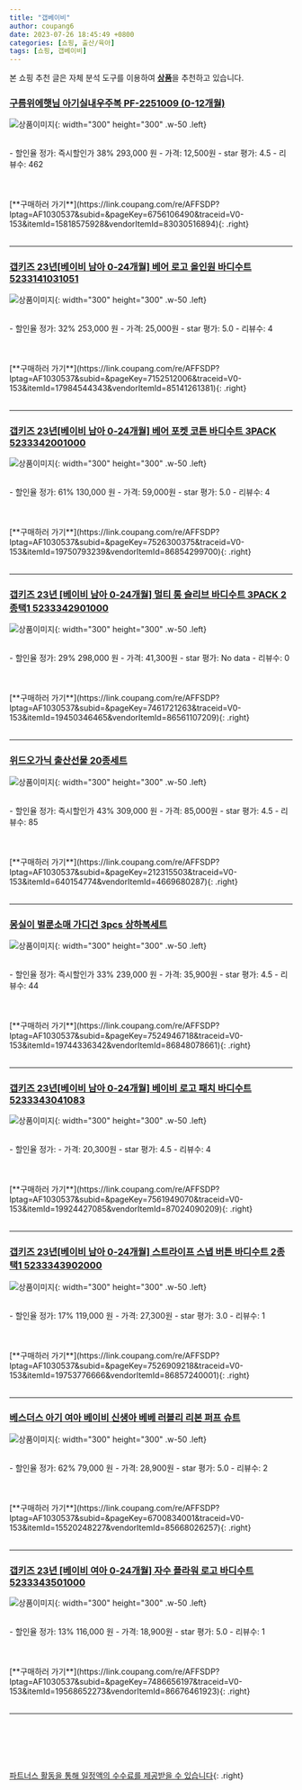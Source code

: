 ```yaml
---
title: "갭베이비"
author: coupang6
date: 2023-07-26 18:45:49 +0800
categories: [쇼핑, 출산/육아]
tags: [쇼핑, 갭베이비]
---
```


본 쇼핑 추천 글은 자체 분석 도구를 이용하여 [**상품**](https://link.coupang.com/a/bao1ui)을 추천하고 있습니다.

### [구름위에햇님 아기실내우주복 PF-2251009 (0-12개월)](https://link.coupang.com/re/AFFSDP?lptag=AF1030537&subid=&pageKey=6756106490&traceid=V0-153&itemId=15818575928&vendorItemId=83030516894)

![상품이미지](https://thumbnail6.coupangcdn.com/thumbnails/remote/230x230ex/image/vendor_inventory/dc91/434e173cf098fbac3d621266dfd2d4e2a1b920eef963a827e4020b5ee33a.jpg){: width="300" height="300" .w-50 .left}


<br>
- 할인율 정가: 즉시할인가 38%  293,000   원
- 가격: 12,500원
- star 평가: 4.5
- 리뷰수: 462
<br>
<br>
<br>
<br>
[**구매하러 가기**](https://link.coupang.com/re/AFFSDP?lptag=AF1030537&subid=&pageKey=6756106490&traceid=V0-153&itemId=15818575928&vendorItemId=83030516894){: .right}
<br>
<br>

---

### [갭키즈 23년[베이비 남아 0-24개월] 베어 로고 올인원 바디수트 5233141031051](https://link.coupang.com/re/AFFSDP?lptag=AF1030537&subid=&pageKey=7152512006&traceid=V0-153&itemId=17984544343&vendorItemId=85141261381)

![상품이미지](https://thumbnail9.coupangcdn.com/thumbnails/remote/230x230ex/image/vendor_inventory/8098/2b8964cecc197730ebe7e7c23797fde6865047ee01dcfa7ee163ba1257af.jpg){: width="300" height="300" .w-50 .left}


<br>
- 할인율 정가: 32%  253,000   원
- 가격: 25,000원
- star 평가: 5.0
- 리뷰수: 4
<br>
<br>
<br>
<br>
[**구매하러 가기**](https://link.coupang.com/re/AFFSDP?lptag=AF1030537&subid=&pageKey=7152512006&traceid=V0-153&itemId=17984544343&vendorItemId=85141261381){: .right}
<br>
<br>

---

### [갭키즈 23년[베이비 남아 0-24개월] 베어 포켓 코튼 바디수트 3PACK 5233342001000](https://link.coupang.com/re/AFFSDP?lptag=AF1030537&subid=&pageKey=7526300375&traceid=V0-153&itemId=19750793239&vendorItemId=86854299700)

![상품이미지](https://thumbnail8.coupangcdn.com/thumbnails/remote/230x230ex/image/vendor_inventory/e275/8c3695befdcdda8465778cbedbf21d61e20d55483bab718efef970221cf4.jpg){: width="300" height="300" .w-50 .left}


<br>
- 할인율 정가: 61%  130,000   원
- 가격: 59,000원
- star 평가: 5.0
- 리뷰수: 4
<br>
<br>
<br>
<br>
[**구매하러 가기**](https://link.coupang.com/re/AFFSDP?lptag=AF1030537&subid=&pageKey=7526300375&traceid=V0-153&itemId=19750793239&vendorItemId=86854299700){: .right}
<br>
<br>

---

### [갭키즈 23년 [베이비 남아 0-24개월] 멀티 롱 슬리브 바디수트 3PACK 2종택1 5233342901000](https://link.coupang.com/re/AFFSDP?lptag=AF1030537&subid=&pageKey=7461721263&traceid=V0-153&itemId=19450346465&vendorItemId=86561107209)

![상품이미지](https://thumbnail7.coupangcdn.com/thumbnails/remote/230x230ex/image/vendor_inventory/7724/8934006acf3503232cb15c71cb7df6c718caf744d382a4e4f17269f28475.jpg){: width="300" height="300" .w-50 .left}


<br>
- 할인율 정가: 29%  298,000   원
- 가격: 41,300원
- star 평가: No data
- 리뷰수: 0
<br>
<br>
<br>
<br>
[**구매하러 가기**](https://link.coupang.com/re/AFFSDP?lptag=AF1030537&subid=&pageKey=7461721263&traceid=V0-153&itemId=19450346465&vendorItemId=86561107209){: .right}
<br>
<br>

---

### [위드오가닉 출산선물 20종세트](https://link.coupang.com/re/AFFSDP?lptag=AF1030537&subid=&pageKey=212315503&traceid=V0-153&itemId=640154774&vendorItemId=4669680287)

![상품이미지](https://thumbnail7.coupangcdn.com/thumbnails/remote/230x230ex/image/retail/images/457619749394283-97e20f4f-9edd-4d1d-8e9f-971e2e084eb7.jpg){: width="300" height="300" .w-50 .left}


<br>
- 할인율 정가: 즉시할인가 43%  309,000   원
- 가격: 85,000원
- star 평가: 4.5
- 리뷰수: 85
<br>
<br>
<br>
<br>
[**구매하러 가기**](https://link.coupang.com/re/AFFSDP?lptag=AF1030537&subid=&pageKey=212315503&traceid=V0-153&itemId=640154774&vendorItemId=4669680287){: .right}
<br>
<br>

---

### [몽실이 벌룬소매 가디건 3pcs 상하복세트](https://link.coupang.com/re/AFFSDP?lptag=AF1030537&subid=&pageKey=7524946718&traceid=V0-153&itemId=19744336342&vendorItemId=86848078661)

![상품이미지](https://thumbnail8.coupangcdn.com/thumbnails/remote/230x230ex/image/vendor_inventory/f3f3/a560b381b4fc986e7834fbd024a995be7f2bdfb379766dc21d4482d51d34.jpg){: width="300" height="300" .w-50 .left}


<br>
- 할인율 정가: 즉시할인가 33%  239,000   원
- 가격: 35,900원
- star 평가: 4.5
- 리뷰수: 44
<br>
<br>
<br>
<br>
[**구매하러 가기**](https://link.coupang.com/re/AFFSDP?lptag=AF1030537&subid=&pageKey=7524946718&traceid=V0-153&itemId=19744336342&vendorItemId=86848078661){: .right}
<br>
<br>

---

### [갭키즈 23년[베이비 남아 0-24개월] 베이비 로고 패치 바디수트 5233343041083](https://link.coupang.com/re/AFFSDP?lptag=AF1030537&subid=&pageKey=7561949070&traceid=V0-153&itemId=19924427085&vendorItemId=87024090209)

![상품이미지](https://thumbnail9.coupangcdn.com/thumbnails/remote/230x230ex/image/vendor_inventory/359c/0268aa4dbc6c4f9599ed8da9efa7dfea93a90368126152eb9e19576c13f6.jpg){: width="300" height="300" .w-50 .left}


<br>
- 할인율 정가: 
- 가격: 20,300원
- star 평가: 4.5
- 리뷰수: 4
<br>
<br>
<br>
<br>
[**구매하러 가기**](https://link.coupang.com/re/AFFSDP?lptag=AF1030537&subid=&pageKey=7561949070&traceid=V0-153&itemId=19924427085&vendorItemId=87024090209){: .right}
<br>
<br>

---

### [갭키즈 23년[베이비 남아 0-24개월] 스트라이프 스냅 버튼 바디수트 2종택1 5233343902000](https://link.coupang.com/re/AFFSDP?lptag=AF1030537&subid=&pageKey=7526909218&traceid=V0-153&itemId=19753776666&vendorItemId=86857240001)

![상품이미지](https://thumbnail10.coupangcdn.com/thumbnails/remote/230x230ex/image/vendor_inventory/2b4b/8c828ab674d93830a04636e97a54171937c15243cfbb9acec36dbad31320.jpg){: width="300" height="300" .w-50 .left}


<br>
- 할인율 정가: 17%  119,000   원
- 가격: 27,300원
- star 평가: 3.0
- 리뷰수: 1
<br>
<br>
<br>
<br>
[**구매하러 가기**](https://link.coupang.com/re/AFFSDP?lptag=AF1030537&subid=&pageKey=7526909218&traceid=V0-153&itemId=19753776666&vendorItemId=86857240001){: .right}
<br>
<br>

---

### [베스더스 아기 여아 베이비 신생아 베베 러블리 리본 퍼프 슈트](https://link.coupang.com/re/AFFSDP?lptag=AF1030537&subid=&pageKey=6700834001&traceid=V0-153&itemId=15520248227&vendorItemId=85668026257)

![상품이미지](https://thumbnail6.coupangcdn.com/thumbnails/remote/230x230ex/image/vendor_inventory/0c27/5b7f0fa7a31712ea24e13bfedeea616163accd5c000941f2e7b598db7cf6.png){: width="300" height="300" .w-50 .left}


<br>
- 할인율 정가: 62%  79,000   원
- 가격: 28,900원
- star 평가: 5.0
- 리뷰수: 2
<br>
<br>
<br>
<br>
[**구매하러 가기**](https://link.coupang.com/re/AFFSDP?lptag=AF1030537&subid=&pageKey=6700834001&traceid=V0-153&itemId=15520248227&vendorItemId=85668026257){: .right}
<br>
<br>

---

### [갭키즈 23년 [베이비 여아 0-24개월] 자수 플라워 로고 바디수트 5233343501000](https://link.coupang.com/re/AFFSDP?lptag=AF1030537&subid=&pageKey=7486656197&traceid=V0-153&itemId=19568652273&vendorItemId=86676461923)

![상품이미지](https://thumbnail6.coupangcdn.com/thumbnails/remote/230x230ex/image/vendor_inventory/8423/3bfc6f07708613ef110e184df3a4b2c4dd2287d97ea09e42535bfa359868.jpg){: width="300" height="300" .w-50 .left}


<br>
- 할인율 정가: 13%  116,000   원
- 가격: 18,900원
- star 평가: 5.0
- 리뷰수: 1
<br>
<br>
<br>
<br>
[**구매하러 가기**](https://link.coupang.com/re/AFFSDP?lptag=AF1030537&subid=&pageKey=7486656197&traceid=V0-153&itemId=19568652273&vendorItemId=86676461923){: .right}
<br>
<br>

---
<br><br><br><br><br> [파트너스 활동을 통해 일정액의 수수료를 제공받을 수 있습니다](https://link.coupang.com/a/bao1ui){: .right}